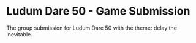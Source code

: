 # Ludum Dare 50 - Game Submission
The group submission for Ludum Dare 50 with the theme: delay the inevitable.
